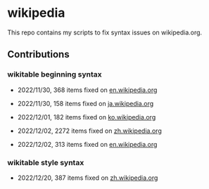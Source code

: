 # wikipedia

This repo contains my scripts to fix syntax issues on wikipedia.org.

## Contributions

### wikitable beginning syntax

* 2022/11/30, 368 items fixed on [en.wikipedia.org](https://en.wikipedia.org/w/index.php?title=Special:Contributions/Liruqi&target=Liruqi&offset=&limit=500)

* 2022/11/30, 158 items fixed on [ja.wikipedia.org](https://ja.wikipedia.org/w/index.php?title=Special:Contributions/Liruqi&target=Liruqi&offset=&limit=500)

* 2022/12/01, 182 items fixed on [ko.wikipedia.org](https://ko.wikipedia.org/w/index.php?title=Special:Contributions/Liruqi&target=Liruqi&offset=&limit=250)

* 2022/12/02, 2272 items fixed on [zh.wikipedia.org](https://zh.wikipedia.org/w/index.php?title=Special:Contributions/Liruqi&target=Liruqi&offset=&limit=500)

* 2022/12/02, 313 items fixed on [en.wikipedia.org](https://en.wikipedia.org/w/index.php?title=Special:Contributions/Liruqi&target=Liruqi&offset=&limit=500)

### wikitable style syntax

* 2022/12/20, 387 items fixed on [zh.wikipedia.org](https://zh.wikipedia.org/w/index.php?title=Special:Contributions/Liruqi&target=Liruqi&offset=&limit=500)
